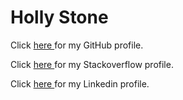 <!DOCTYPE html>
<html>

<h1>Holly Stone</h1>

<p>Click <a href="https://github.com/hstone102">here </a> for my GitHub profile.  </p>
<p>Click <a href="https://stackoverflow.com/users/3901218/user3901218">here </a> for my Stackoverflow profile. </p>
<p>Click <a href="https://www.linkedin.com/in/holly-stone-1b854989/">here </a> for my Linkedin profile.</p>

<html>
